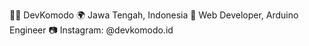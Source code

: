 👨‍💻 DevKomodo
🌍 Jawa Tengah, Indonesia
💼 Web Developer, Arduino Engineer
📷 Instagram: @devkomodo.id
